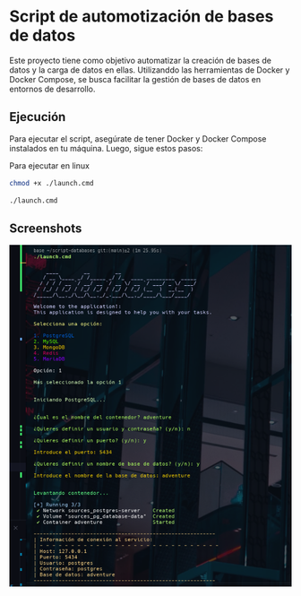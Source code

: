 # Script de automotización de bases de datos

Este proyecto tiene como objetivo automatizar la creación de bases de datos y la carga de datos en ellas. Utilizanddo las herramientas de
Docker y Docker Compose, se busca facilitar la gestión de bases de datos en entornos de desarrollo.

## Ejecución

Para ejecutar el script, asegúrate de tener Docker y Docker Compose instalados en tu máquina. Luego, sigue estos pasos:

Para ejecutar en linux

```bash
chmod +x ./launch.cmd
````

```bash
./launch.cmd
```

## Screenshots

![Screenshot](./screenshots/script.png)
